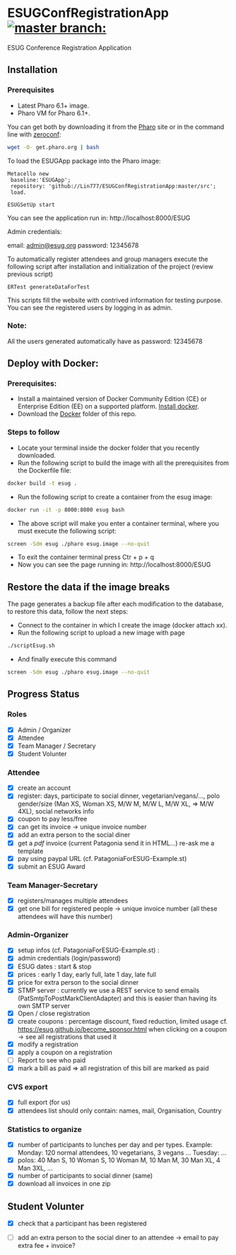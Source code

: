 # ESUGConfRegistrationApp [![master branch:](https://travis-ci.org/Lin777/ESUGConfRegistrationApp.svg?branch=master)](https://travis-ci.org/Lin777/ESUGConfRegistrationApp/branches)
ESUG Conference Registration Application

## Installation 
### Prerequisites
- Latest Pharo 6.1+ image.
- Pharo VM for Pharo 6.1+.

You can get both by downloading it from the [Pharo](http://pharo.org) site or in the command line with [zeroconf](http://get.pharo.org): 

```bash
wget -O- get.pharo.org | bash
```

To load the ESUGApp package into the Pharo image:

```Smalltalk
Metacello new
 baseline:'ESUGApp';
 repository: 'github://Lin777/ESUGConfRegistrationApp:master/src';
 load.
 
ESUGSetUp start
```

You can see the application run in: http://localhost:8000/ESUG

Admin credentials:

email: admin@esug.org
password: 12345678

To automatically register attendees and group managers execute the following script after installation and initialization of the project (review previous script)

```Smalltalk
ERTest generateDataForTest 
```
This scripts fill the website with contrived information for testing purpose.
You can see the registered users by logging in as admin. 

### Note: 
All the users generated automatically have as password: 12345678

## Deploy with Docker:

### Prerequisites:
- Install a maintained version of Docker Community Edition (CE) or Enterprise Edition (EE) on a supported platform. [Install docker](https://docs.docker.com/install/).
- Download the [Docker](https://github.com/Lin777/ESUGConfRegistrationApp/tree/master/Docker) folder of this repo.

### Steps to follow

- Locate your terminal inside the docker folder that you recently downloaded.
- Run the following script to build the image with all the prerequisites from the Dockerfile file:
```bash
docker build -t esug .
``` 
- Run the following script to create a container from the esug image:
```bash
docker run -it -p 8000:8000 esug bash
``` 
- The above script will make you enter a container terminal, where you must execute the following script:
```bash
screen -Sdm esug ./pharo esug.image --no-quit
``` 
- To exit the container terminal press Ctr + p + q
- Now you can see the page running in: http://localhost:8000/ESUG

## Restore the data if the image breaks

The page generates a backup file after each modification to the database, to restore this data, follow the next steps:

- Connect to the container in which I create the image (docker attach xx).
- Run the following script to upload a new image with page
```bash
./scriptEsug.sh
``` 
- And finally execute this command
```bash
screen -Sdm esug ./pharo esug.image --no-quit
``` 

## Progress Status

### Roles

* [x] Admin / Organizer
* [x] Attendee
* [x] Team Manager / Secretary
* [x] Student Volunter

### Attendee

* [x] create an account
* [x] register: days, participate to social dinner, vegetarian/vegans/..., polo gender/size (Man XS, Woman XS, M/W M, M/W L, M/W XL, => M/W 4XL), social networks info
* [x] coupon to pay less/free
* [x] can get its invoice -> unique invoice number
* [x] add an extra person to the social diner
* [x] get a *pdf* invoice (current Patagonia send it in HTML...) re-ask me a template
* [x] pay using paypal URL (cf. PatagoniaForESUG-Example.st)
* [x] submit an ESUG Award	

### Team Manager-Secretary

* [x] registers/manages multiple attendees
* [x] get one bill for registered people -> unique invoice number (all these attendees will have this number)

### Admin-Organizer

* [x] setup infos (cf. PatagoniaForESUG-Example.st) :
* [x] admin credentials (login/password)
* [x] ESUG dates : start & stop
* [x] prices : early 1 day, early full, late 1 day, late full
* [x] price for extra person to the social dinner
* [x] STMP server : currently we use a REST service to send emails (PatSmtpToPostMarkClientAdapter) and this is  easier than having its own SMTP server
* [x] Open / close registration
* [x] create coupons : percentage discount, fixed reduction, limited usage
	cf. https://esug.github.io/become_sponsor.html when clicking on a coupon -> see all registrations that used it 
* [x] modify a registration
* [x] apply a coupon on a registration
* [ ] Report to see who paid 
* [x] mark a bill as paid => all registration of this bill are marked as paid

### CVS export 

* [x] full export (for us)
* [x] attendees list should only contain: names, mail, Organisation, Country

### Statistics to organize
* [x] number of participants to lunches per day and per types. Example: Monday: 120 normal attendees, 10 vegetarians, 3 vegans ... 	Tuesday: ...
* [x] polos: 40 Man S, 10 Woman S, 10 Woman M, 10 Man M, 30 Man XL, 4 Man 3XL, ...
* [x] number of participants to social dinner (same)
* [x] download all invoices in one zip

## Student Volunter

* [x] check that a participant has been registered
* [ ] add an extra person to the social diner to an attendee -> email to pay extra fee + invoice?


